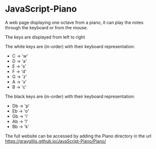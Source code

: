 # JavaScript-Piano
A web page displaying one octave from a piano, it can play the notes through the keyboard or from the mouse. 

The keys are displayed from left to right

The white keys are (in-order) with their keyboard representation:
- C -> 'w'
- D -> 'a'
- E -> 's'
- F -> 'd'
- G -> 'z'
- A -> 'x'
- B -> 'c'

The black keys are (in-order) with their keyboard representation:
- Db -> 'p'
- Eb -> 'o'
- Gb -> 'i'
- Ab -> 'l'
- Bb -> 'k'

The full website can be accessed by adding the Piano directory in the url https://graygillis.github.io/JavaScript-Piano/Piano/
